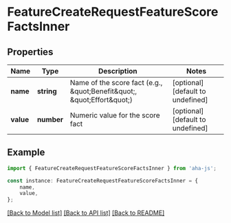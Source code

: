 # FeatureCreateRequestFeatureScoreFactsInner


## Properties

Name | Type | Description | Notes
------------ | ------------- | ------------- | -------------
**name** | **string** | Name of the score fact (e.g., \&quot;Benefit\&quot;, \&quot;Effort\&quot;) | [optional] [default to undefined]
**value** | **number** | Numeric value for the score fact | [optional] [default to undefined]

## Example

```typescript
import { FeatureCreateRequestFeatureScoreFactsInner } from 'aha-js';

const instance: FeatureCreateRequestFeatureScoreFactsInner = {
    name,
    value,
};
```

[[Back to Model list]](../README.md#documentation-for-models) [[Back to API list]](../README.md#documentation-for-api-endpoints) [[Back to README]](../README.md)
